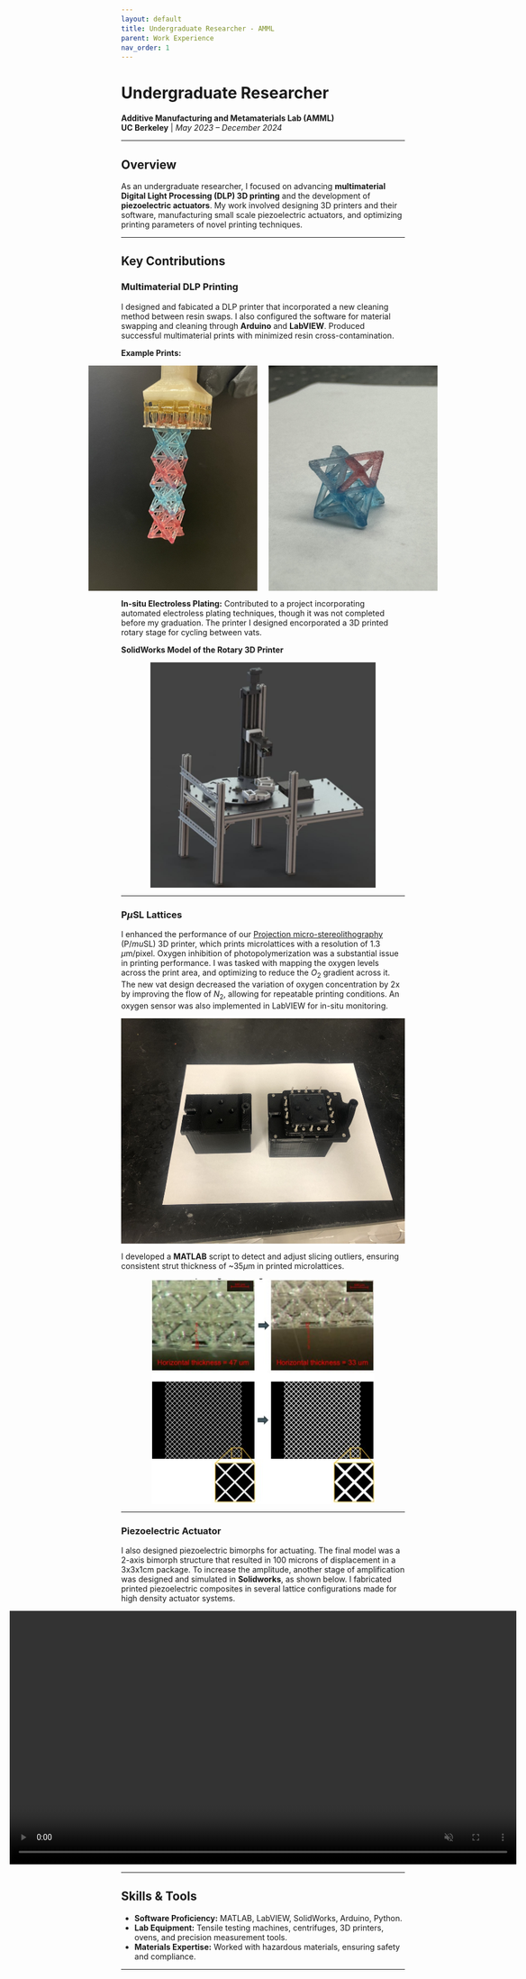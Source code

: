 ```yaml
---
layout: default
title: Undergraduate Researcher - AMML
parent: Work Experience
nav_order: 1
---
```


<script type="text/javascript" async
  src="https://cdn.jsdelivr.net/npm/mathjax@3/es5/tex-mml-chtml.js">
</script>

<script>
  MathJax = {
    tex: { inlineMath: [['$', '$'], ['\\(', '\\)']] }
  };
</script>

# Undergraduate Researcher  
**Additive Manufacturing and Metamaterials Lab (AMML)**  
**UC Berkeley** | *May 2023 – December 2024*

---

## Overview  
As an undergraduate researcher, I focused on advancing **multimaterial Digital Light Processing (DLP) 3D printing** and the development of **piezoelectric actuators**. My work involved designing 3D printers and their software, manufacturing small scale piezoelectric actuators, and optimizing printing parameters of novel printing techniques.

---

## Key Contributions  

### Multimaterial DLP Printing
I designed and fabicated a DLP printer that incorporated a new cleaning method between resin swaps. I also configured the software for material swapping and cleaning through **Arduino** and **LabVIEW**. Produced successful multimaterial prints with minimized resin cross-contamination. 


**Example Prints:**  
<div style="display: flex; justify-content: center; gap: 20px;">
  <img src="assets/multicolor_lattice.jpg" alt="Dual Color Lattice" style="height: 400px; width: auto;">
  <img src="assets/multicolor_lattice_2.jpg" alt="Dual Color on same Layer" style="height: 400px; width: auto;">
</div>

**In-situ Electroless Plating:** Contributed to a project incorporating automated electroless plating techniques, though it was not completed before my graduation. The printer I designed encorporated a 3D printed rotary stage for cycling between vats.

**SolidWorks Model of the Rotary 3D Printer**
<div style="display: flex; justify-content: center;">
  <img src="assets/rotary_printer.jpg" alt="Render of Rotary Printer" style="height: 400px; width: auto;">
</div>

---

### P$\mu$SL Lattices
I enhanced the performance of our [Projection micro-stereolithography](https://pubs.aip.org/aip/rsi/article-abstract/83/12/125001/357459/Design-and-optimization-of-a-light-emitting-diode?redirectedFrom=fulltext) (P$/mu$SL) 3D printer, which prints microlattices with a resolution of 1.3 $\mu$m/pixel. Oxygen inhibition of photopolymerization was a substantial issue in printing performance. I was tasked with mapping the oxygen levels across the print area, and optimizing to reduce the $O_2$ gradient across it. The new vat design decreased the variation of oxygen concentration by 2x by improving the flow of $N_2$, allowing for repeatable printing conditions. An oxygen sensor was also implemented in LabVIEW for in-situ monitoring.

<div style="display: flex; justify-content: center;">
  <img src="assets/oxygen_vats.jpg" alt="Image showing the new vats" style="height: 400px; width: auto;">
</div>

I developed a **MATLAB** script to detect and adjust slicing outliers, ensuring consistent strut thickness of ~35$\mu$m in printed microlattices. 

<div style="display: flex; justify-content: center;">
  <img src="assets/mesh_fix.jpg" alt="Image showing the change of slices to optimize strut thickness" style="height: 400px; width: auto;">
</div>

---

### Piezoelectric Actuator
I also designed piezoelectric bimorphs for actuating. The final model was a 2-axis bimorph structure that resulted in 100 microns of displacement in a 3x3x1cm package. To increase the amplitude, another stage of amplification was designed and simulated in **Solidworks**, as shown below. I fabricated printed piezoelectric composites in several lattice configurations made for high density actuator systems.

<div style="display: flex; justify-content: center;">
  <video style="height: 450px; width: auto;" controls autoplay loop muted>
    <source src="assets/amplifier.mp4" type="video/mp4">
    Your browser does not support the video tag.
  </video>
</div>

---

## Skills & Tools  
- **Software Proficiency:** MATLAB, LabVIEW, SolidWorks, Arduino, Python.  
- **Lab Equipment:** Tensile testing machines, centrifuges, 3D printers, ovens, and precision measurement tools.  
- **Materials Expertise:** Worked with hazardous materials, ensuring safety and compliance.  

---